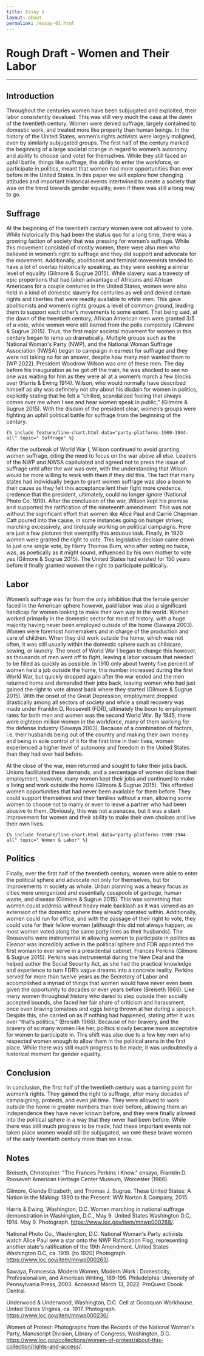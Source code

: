 ```yaml
---
title: Essay 1
layout: about
permalink: /essay-01.html
---
```




# Rough Draft - Women and Their Labor

---

## Introduction

Throughout the centuries women have been subjugated and exploited, their labor consistently devalued.  This was still very much the case at the dawn of the
twentieth century.  Women were denied suffrage, largely contained to domestic work, and treated more like property than human beings.  In the history of the United
States, women’s rights activists were largely maligned, even by similarly subjugated groups.  The first half of the century marked the beginning of a large societal
change in regard to women’s autonomy and ability to choose (and vote) for themselves.  While they still faced an uphill battle, things like suffrage, the ability to
enter the workforce, or participate in politics, meant that women had more opportunities than ever before in the United States.  In this paper we will explore how
changing attitudes and important historical events intertwined to create a society that was on the trend towards gender equality, even if there was still a long way to
go.

## Suffrage

At the beginning of the twentieth century women were not allowed to vote.  While historically this had been the status quo for a long time, there was a growing
faction of society that was pressing for women’s suffrage.  While this movement consisted of mostly women, there were also men who believed in women’s right to suffrage and they did support and advocate for the movement.  Additionally, abolitionist and feminist movements tended to have a lot of overlap historically speaking, as they were seeking a similar level of equality (Gilmore & Sugrue 2015).  While slavery was a travesty of epic proportions that had taken advantage of Africans and African Americans for a couple centuries in the United States, women were also held in a kind of domestic slavery for centuries as well and denied certain rights and liberties that were readily available to white men.  This gave abolitionists and women’s rights groups a level of common ground, leading them to support each other’s movements to some extent.  That being said, at the dawn of the twentieth century, African American men were granted 3/5 of a vote, while women were still barred from the polls completely (Gilmore & Sugrue 2015).  Thus, the first major societal movement for women in this century began to ramp up dramatically.  Multiple groups such as the National Woman's Party (NWP), and the National Woman Suffrage Association (NWSA) began to campaign in earnest for suffrage and they were not taking no for an answer, despite how many men wanted them to (WP 2022).  President Woodrow Wilson was one of these men.  The day before his inauguration as he got off the train, he was shocked to see no one was waiting for him as they were all at a women’s march a few blocks over (Harris & Ewing 1914).  Wilson, who would normally have described himself as shy was definitely not shy about his disdain for women in politics, explicitly stating that he felt a “chilled, scandalized feeling that always comes over me when I see and hear women speak in public,” (Gilmore & Sugrue 2015).  With the disdain of the president clear, women’s groups were fighting an uphill political battle for suffrage from the beginning of the century. 
	
	{% include feature/line-chart.html data="party-platforms-1900-1944-all" topic=" Suffrage" %}
	
After the outbreak of World War I, Wilson continued to avoid granting women suffrage, citing the need to focus on the war above all else.  Leaders of the NWP and
NWSA capitulated and agreed not to press the issue of suffrage until after the war was over, with the understanding that Wilson would be more willing to work with them
if they did this.  The fact that many states had individually begun to grant women suffrage was also a boon to their cause as they felt this acceptance lent their fight more credence, credence that the president, ultimately, could no longer ignore (National Photo Co. 1919).  After the conclusion of the war, Wilson kept his promise and supported the ratification of the nineteenth amendment.  This was not without the significant effort that women like Alice Paul and Carrie Chapman Catt poured into the cause, in some instances going on hunger strikes, marching excessively, and tirelessly working on political campaigns.  Here are just a few pictures that exemplify this arduous task.  Finally, in 1920 women were granted the right to vote.  This legislative decision came down to just one single vote, by Harry Thomas Burn, who after voting no twice, was, as poetically as it might sound, influenced by his own mother to vote yes (Gilmore & Sugrue 2015).  The United States had existed for 150 years before it finally granted women the right to participate politically.

## Labor
	
Women’s suffrage was far from the only inhibition that the female gender faced in the American sphere however, paid labor was also a significant handicap for
women looking to make their own way in the world.  Women worked primarily in the domestic sector for most of history, with a huge majority having never been employed
outside of the home (Sawaya 2003).  Women were foremost homemakers and in charge of the production and care of children.  When they did work outside the home, which was not often, it was still usually within the domestic sphere such as childcare, sewing, or laundry.  The onset of World War I began to change this however, as thousands of men went off to fight, leaving a labor vacuum that needed to be filled as quickly as possible.  In 1910 only about twenty five percent of women held a job outside the home, this number increased during the first World War, but quickly dropped again after the war ended and the men returned home and demanded their jobs back, leaving women who had just gained the right to vote almost back where they started (Gilmore & Sugrue 2015).  With the onset of the Great Depression, employment dropped drastically among all sectors of society and while a small recovery was made under Franklin D. Roosevelt (FDR), ultimately the boon to employment rates for both men and women was the second World War.  By 1945, there were eighteen million women in the workforce, many of them working for the defense industry (Sawaya 2003).  Because of a combination of factors, i.e. their husbands being out of the country and making their own money and being in sole control of it for the first time in their lives, women experienced a higher level of autonomy and freedom in the United States than they had ever had before. 

At the close of the war, men returned and sought to take their jobs back.  Unions facilitated these demands, and a percentage of women did lose their employment,
however, many women kept their jobs and continued to make a living and work outside the home (Gilmore & Sugrue 2015).  This afforded women opportunities that had never
been available for them before.  They could support themselves and their families without a man, allowing some women to choose not to marry or even to leave a partner
who had been abusive to them.  Obviously, this was not a panacea, but it was a stark improvement for women and their ability to make their own choices and live their own lives.  
	
	{% include feature/line-chart.html data="party-platforms-1900-1944-all" topic=" Women & Labor" %}
	
## Politics	
	
Finally, over the first half of the twentieth century, women were able to enter the political sphere and advocate not only for themselves, but for improvements
in society as whole.  Urban planning was a heavy focus as cities were unorganized and essentially cesspools of garbage, human waste, and disease (Gilmore & Sugrue 2015). This was something that women could address without heavy male backlash as it was viewed as an extension of the domestic sphere they already operated within.
Additionally, women could run for office, and with the passage of their right to vote, they could vote for their fellow women (although this did not always happen, as
most women voted along the same party lines as their husbands).  The Roosevelts were instrumental in allowing women to participate in politics as Eleanor was incredibly active in the political sphere and FDR appointed the first woman to ever serve in a presidential cabinet, Frances Perkins (Gilmore & Sugrue 2015).  Perkins was instrumental during the New Deal and the helped author the Social Security Act, as she had the practical knowledge and experience to turn FDR’s vague dreams into a
concrete reality.  Perkins served for more than twelve years as the Secretary of Labor and accomplished a myriad of things that women would have never even been given
the opportunity to decades or ever years before (Breiseth 1966).  Like many women throughout history who dared to step outside their socially accepted bounds, she faced her fair share of criticism and harassment, once even braving tomatoes and eggs being thrown at her during a speech.  Despite this, she carried on as if nothing had happened, stating after it was over “that’s politics,” (Breisith 1966).  Because of her bravery, and the bravery of so many women like her, politics slowly became more acceptable for women to participate in.  This shift was also due to a few key men who respected women enough to allow them in the political arena in the first place. While there was still much progress to be made, it was undoubtedly a historical moment for gender equality. 

## Conclusion

In conclusion, the first half of the twentieth century was a turning point for women’s rights.  They gained the right to suffrage, after many decades of
campaigning, protests, and even jail time.  They were allowed to work outside the home in greater numbers than ever before, allowing them an independence they have never known before, and they were finally allowed into the political sphere in a way that they never had been before.  While there was still much progress to be made, had these important events not taken place women would still be subjugated, we owe these brave women of the early twentieth century more than we know.
	
## Notes

Breiseth, Christopher. "The Frances Perkins I Knew." ensayo, Franklin D. Roosevelt American Heritage Center Museum, Worcester (1966).
	
Gilmore, Glenda Elizabeth, and Thomas J. Sugrue. These United States: A Nation in the Making: 1890 to the Present. WW Norton & Company, 2015.
	
Harris & Ewing, Washington, D.C. Women marching in national suffrage demonstration in Washington, D.C., May 9. United States Washington D.C, 1914. May 9. Photograph.
https://www.loc.gov/item/mnwp000268/.
	
National Photo Co., Washington, D.C. National Woman's Party activists watch Alice Paul sew a star onto the NWP Ratification Flag, representing another state's
ratification of the 19th Amendment. United States Washington D.C, ca. 1919. [to 1920] Photograph. https://www.loc.gov/item/mnwp000263/.
	
Sawaya, Francesca. Modern Women, Modern Work : Domesticity, Professionalism, and American Writing, 189-195. Philadelphia: University of Pennsylvania Press, 2003.
Accessed March 13, 2022. ProQuest Ebook Central.
	
Underwood & Underwood, Washington, D.C. Cell at Occoquan Workhouse. United States Virginia, ca. 1917. Photograph. https://www.loc.gov/item/mnwp000236/.
	
Women of Protest: Photographs from the Records of the National Woman's Party, Manuscript Division, Library of Congress, Washington, D.C.
https://www.loc.gov/collections/women-of-protest/about-this-collection/rights-and-access/. 
